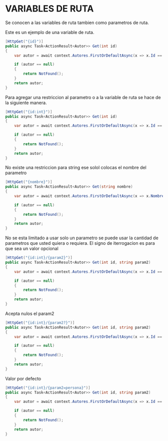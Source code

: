 # VARIABLES DE RUTA

Se conocen a las variables de ruta tambien como parametros de ruta.

Este es un ejemplo de una variable de ruta.

```c#
[HttpGet("{id}")]
public async Task<ActionResult<Autor>> Get(int id)
{
    var autor = await context.Autores.FirstOrDefaultAsync(x => x.Id == id);

    if (autor == null)
    {
        return NotFound();
    }
    return autor;
}
```

Para agregar una restriccion al parametro o a la variable de ruta se hace de la siguiente manera.
```c#
[HttpGet("{id:int}")]
public async Task<ActionResult<Autor>> Get(int id)
{
    var autor = await context.Autores.FirstOrDefaultAsync(x => x.Id == id);

    if (autor == null)
    {
        return NotFound();
    }
    return autor;
}
```


No existe una restriccion para string ese solol colocas el nombre del parametro
```c#
[HttpGet("{nombre}")]
public async Task<ActionResult<Autor>> Get(string nombre)
{
    var autor = await context.Autores.FirstOrDefaultAsync(x => x.Nombre.Contains(nombre));

    if (autor == null)
    {
        return NotFound();
    }
    return autor;
}
```

No se esta limitado a usar solo un parametro se puede usar la cantidad de parametros que usted quiera o requiera. El signo de iterrogacion es para que sea un valor opcional

```c#
[HttpGet("{id:int}/{param2}")]
public async Task<ActionResult<Autor>> Get(int id, string param2)
{
    var autor = await context.Autores.FirstOrDefaultAsync(x => x.Id == id);

    if (autor == null)
    {
        return NotFound();
    }
    return autor;
}
```

Acepta nulos el param2
```c#
[HttpGet("{id:int}/{param2?}")]
public async Task<ActionResult<Autor>> Get(int id, string param2)
{
    var autor = await context.Autores.FirstOrDefaultAsync(x => x.Id == id);

    if (autor == null)
    {
        return NotFound();
    }
    return autor;
}
```

Valor por defecto
```c#
[HttpGet("{id:int}/{param2=persona}")]
public async Task<ActionResult<Autor>> Get(int id, string param2)
{
    var autor = await context.Autores.FirstOrDefaultAsync(x => x.Id == id);

    if (autor == null)
    {
        return NotFound();
    }
    return autor;
}
```